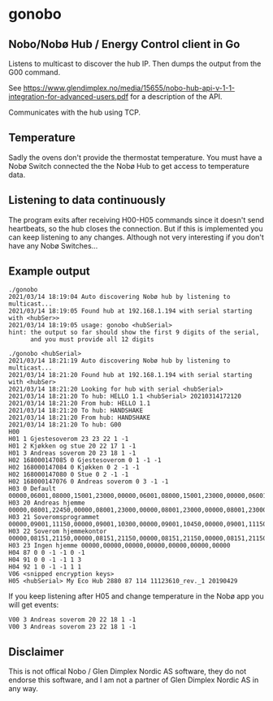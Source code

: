 # gonobo

## Nobo/Nobø Hub / Energy Control client in Go

Listens to multicast to discover the hub IP.
Then dumps the output from the G00 command.

See https://www.glendimplex.no/media/15655/nobo-hub-api-v-1-1-integration-for-advanced-users.pdf
for a description of the API.

Communicates with the hub using TCP.

## Temperature

Sadly the ovens don't provide the thermostat temperature.
You must have a Nobø Switch connected the the Nobø Hub to get access
to temperature data.

## Listening to data continuously

The program exits after receiving H00-H05 commands
since it doesn't send heartbeats, so the hub closes
the connection.
But if this is implemented you can keep listening to any changes.
Although not very interesting if you don't have any Nobø Switches...

## Example output

```
./gonobo
2021/03/14 18:19:04 Auto discovering Nobø hub by listening to multicast...
2021/03/14 18:19:05 Found hub at 192.168.1.194 with serial starting with <hubSer>>
2021/03/14 18:19:05 usage: gonobo <hubSerial>
hint: the output so far should show the first 9 digits of the serial,
      and you must provide all 12 digits
```


```
./gonobo <hubSerial>
2021/03/14 18:21:19 Auto discovering Nobø hub by listening to multicast...
2021/03/14 18:21:20 Found hub at 192.168.1.194 with serial starting with <hubSer>
2021/03/14 18:21:20 Looking for hub with serial <hubSerial>
2021/03/14 18:21:20 To hub: HELLO 1.1 <hubSerial> 20210314172120
2021/03/14 18:21:20 From hub: HELLO 1.1
2021/03/14 18:21:20 To hub: HANDSHAKE
2021/03/14 18:21:20 From hub: HANDSHAKE
2021/03/14 18:21:20 To hub: G00
H00
H01 1 Gjestesoverom 23 23 22 1 -1
H01 2 Kjøkken og stue 20 22 17 1 -1
H01 3 Andreas soverom 20 23 18 1 -1
H02 168000147085 0 Gjestesoverom 0 1 -1 -1
H02 168000147084 0 Kjøkken 0 2 -1 -1
H02 168000147080 0 Stue 0 2 -1 -1
H02 168000147076 0 Andreas soverom 0 3 -1 -1
H03 0 Default 00000,06001,08000,15001,23000,00000,06001,08000,15001,23000,00000,06001,08000,15001,23000,00000,06001,08000,15001,23000,00000,06001,08000,15001,00000,07001,00000,07001,23000
H03 20 Andreas hjemme 00000,08001,22450,00000,08001,23000,00000,08001,23000,00000,08001,23000,00000,08001,00000,08001,00000,08001,23000
H03 21 Soveromsprogrammet 00000,09001,11150,00000,09001,10300,00000,09001,10450,00000,09001,11150,00000,09001,11450,00000,09001,11000,00000,09001,11150
H03 22 Soverom hjemmekontor 00000,08151,21150,00000,08151,21150,00000,08151,21150,00000,08151,21150,00000,08151,21150,00000,10001,21150,00000,10001,21150
H03 23 Ingen hjemme 00000,00000,00000,00000,00000,00000,00000
H04 87 0 0 -1 -1 0 -1
H04 91 0 0 -1 -1 1 3
H04 92 1 0 -1 -1 1 1
V06 <snipped encryption keys>
H05 <hubSerial> My Eco Hub 2880 87 114 11123610_rev._1 20190429
```

If you keep listening after H05 and change temperature in the Nobø app
you will get events:
```
V00 3 Andreas soverom 20 22 18 1 -1
V00 3 Andreas soverom 23 22 18 1 -1
```


## Disclaimer

This is not offical Nobo / Glen Dimplex Nordic AS software,
they do not endorse this software, and I am
not a partner of Glen Dimplex Nordic AS in any way. 